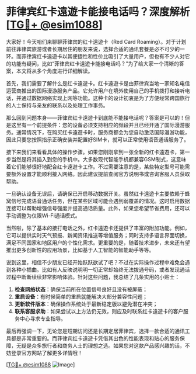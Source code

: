 # 菲律宾红卡遠遊卡能接电话吗？深度解析[[TG💪+ @esim1088](https://t.me/s/esim1088)]

大家好！今天咱们来聊聊菲律宾的红卡遠遊卡（Red Card Roaming）。对于计划前往菲律宾旅游或者长期居住的朋友来说，选择合适的通讯套餐是必不可少的一环。而菲律宾红卡遠遊卡以其便捷性和性价比吸引了大量用户，但也有不少人对它的功能有疑问，比如“菲律宾红卡遠遊卡能接电话吗？”为了给大家一个清晰的答案，本文将从多个角度进行详细解读。

首先，我们需要了解什么是红卡遠遊卡。红卡遠遊卡是由菲律宾当地一家知名电信运营商推出的国际漫游服务产品。它允许用户在境外使用自己的手机拨打和接听电话，并通过数据网络实现上网等功能。这种卡的设计初衷是为了方便经常跨国旅行的人士保持与亲友的联系以及处理工作事务。

那么回到问题本身——菲律宾红卡遠遊卡到底能不能接电话呢？答案是可以的！但是这里有一个前提条件：您的设备必须支持相应的频段并且已经开通了国际漫游服务。通常情况下，在购买红卡遠遊卡时，服务商都会为您自动激活国际漫游功能，因此只要您按照指示正确安装并配置好SIM卡，就可以正常使用语音通话服务了。

接下来我们来看看具体的操作步骤。如果您刚刚拿到一张全新的红卡遠遊卡，第一步当然是将其插入到您的手机中。大多数现代智能手机都兼容GSM制式，这意味着它们能够很好地配合红卡遠遊卡工作。不过需要注意的是，某些特定型号可能需要额外设置才能顺利接入网络。因此建议提前查阅官方说明书或咨询客服人员获取帮助。

一旦确认设备无误后，请确保已开启移动数据开关。虽然红卡遠遊卡主要依赖于蜂窝信号完成语音通话任务，但在某些区域可能会遇到弱覆盖的情况。这时启用数据连接可以帮助增强信号强度并提高通话质量。此外，如果您希望节省费用，还可以手动调整为仅限Wi-Fi通话模式。

当然啦，除了基本的接打电话之外，红卡遠遊卡还提供了丰富的附加功能。例如，它可以提供实时天气预报、新闻资讯推送等增值服务；同时支持多语言界面切换，满足不同国家和地区用户的个性化需求。更重要的是，随着技术进步，未来还有望推出更多创新性的应用场景，比如基于人工智能的智能助手等等。

说到这里，相信不少朋友已经开始跃跃欲试了吧？不过在实际操作过程中难免会遇到各种小插曲。比如有人反映说明明一切正常却始终无法拨通号码，或者发现通话过程中断断续续非常影响体验。针对这些问题，我总结了几条实用的小贴士：

1. **检查网络状态**：确保当前所在位置信号良好且没有被屏蔽；
2. **重启设备**：有时候简单的重启就能解决大部分兼容性问题；
3. **更新软件版本**：确保操作系统处于最新稳定版以避免潜在冲突；
4. **联系客服求助**：如果尝试以上方法仍无效，则应及时联系红卡遠遊卡的客户服务中心寻求专业指导。

最后再强调一下，无论您是短期访问还是长期定居菲律宾，选择一款合适的通讯工具都是非常重要的。而菲律宾红卡遠遊卡凭借其出色的性能表现和贴心的服务保障，无疑是众多旅行者和商务人士的理想之选。如果您对这款产品感兴趣的话，不妨登录官方网站了解更多详情哦！

[[TG💪+ @esim1088](https://t.me/s/esim1088) ![Image](https://i.postimg.cc/4NQfJmqS/Snipaste-2025-05-13-00-14-12.png)]